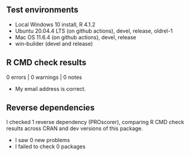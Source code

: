 ## Test environments
* Local Windows 10 install, R 4.1.2
* Ubuntu 20.04.4 LTS (on github actions), devel, release, oldrel-1 
* Mac OS 11.6.4 (on github actions), devel, release
* win-builder (devel and release)

## R CMD check results

0 errors | 0 warnings | 0 notes

* My email address is correct.  

## Reverse dependencies

I checked 1 reverse dependency (PROscorer), comparing R CMD check results across CRAN and dev versions of this package.  

* I saw 0 new problems
* I failed to check 0 packages  
